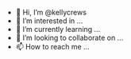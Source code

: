 - 👋 Hi, I’m @kellycrews
- 👀 I’m interested in ...
- 🌱 I’m currently learning ...
- 💞️ I’m looking to collaborate on ...
- 📫 How to reach me ...

<!---
kellycrews/kellycrews is a ✨ special ✨ repository because its `README.md` (this file) appears on your GitHub profile.
You can click the Preview link to take a look at your changes.
--->
